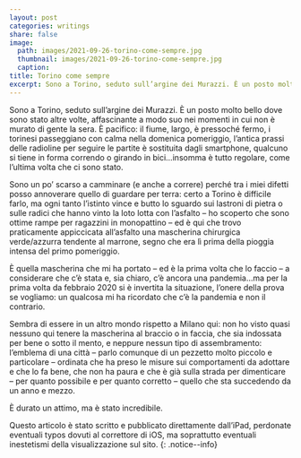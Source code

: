 ```yaml
---
layout: post
categories: writings
share: false
image:
  path: images/2021-09-26-torino-come-sempre.jpg
  thumbnail: images/2021-09-26-torino-come-sempre.jpg
  caption:
title: Torino come sempre
excerpt: Sono a Torino, seduto sull’argine dei Murazzi. È un posto molto bello dove sono stato altre volte, affascinante a modo suo nei momenti in cui non è murato di gente la sera. È pacifico, il fiume, largo, è pressoché fermo, i torinesi passeggiano con calma nella domenica pomeriggio, l’antica prassi delle radioline per seguire le […]
---
```

Sono a Torino, seduto sull’argine dei Murazzi. È un posto molto bello dove sono stato altre volte, affascinante a modo suo nei momenti in cui non è murato di gente la sera. È pacifico: il fiume, largo, è pressoché fermo, i torinesi passeggiano con calma nella domenica pomeriggio, l’antica prassi delle radioline per seguire le partite è sostituita dagli smartphone, qualcuno si tiene in forma correndo o girando in bici…insomma è tutto regolare, come l’ultima volta che ci sono stato.

Sono un po’ scarso a camminare (e anche a correre) perché tra i miei difetti posso annoverare quello di guardare per terra: certo a Torino è difficile farlo, ma ogni tanto l’istinto vince e butto lo sguardo sui lastroni di pietra o sulle radici che hanno vinto la loto lotta con l’asfalto – ho scoperto che sono ottime rampe per ragazzini in monopattino – ed è qui che trovo praticamente appiccicata all’asfalto una mascherina chirurgica verde/azzurra tendente al marrone, segno che era lì prima della pioggia intensa del primo pomeriggio.

È quella mascherina che mi ha portato – ed è la prima volta che lo faccio – a considerare che c’è stata e, sia chiaro, c’è ancora una pandemia…ma per la prima volta da febbraio 2020 si è invertita la situazione, l’onere della prova se vogliamo: un qualcosa mi ha ricordato che c’è la pandemia e non il contrario.

Sembra di essere in un altro mondo rispetto a Milano qui: non ho visto quasi nessuno qui tenere la mascherina al braccio o in faccia, che sia indossata per bene o sotto il mento, e neppure nessun tipo di assembramento: l’emblema di una città – parlo comunque di un pezzetto molto piccolo e particolare – ordinata che ha preso le misure sui comportamenti da adottare e che lo fa bene, che non ha paura e che è già sulla strada per dimenticare – per quanto possibile e per quanto corretto – quello che sta succedendo da un anno e mezzo.

È durato un attimo, ma è stato incredibile.

Questo articolo è stato scritto e pubblicato direttamente dall’iPad, perdonate eventuali typos dovuti al correttore di iOS, ma soprattutto eventuali inestetismi della visualizzazione sul sito.
{: .notice--info}
